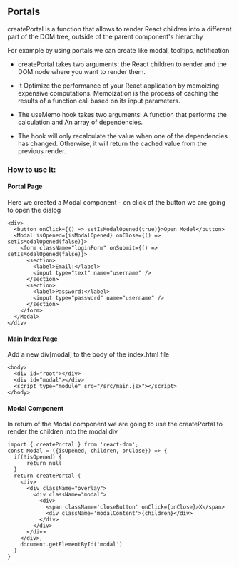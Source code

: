 ## Portals

createPortal is a function that allows to render React children into a different part of the DOM tree, outside of the parent component's hierarchy

For example by using   portals we can create like modal, tooltips, notification

- createPortal takes two arguments: the React children to render and the DOM node where you want to render them. 


- It Optimize the performance of your React application by memoizing expensive computations. Memoization is the process of caching the results of a function call based on its input parameters.
- The useMemo hook takes two arguments: A function that performs the calculation and An array of dependencies.
- The hook will only recalculate the value when one of the dependencies has changed. Otherwise, it will return the cached value from the previous render.

### How to use it:

#### Portal Page
Here we created a Modal component - on click of the button we are going to open the dialog
```
<div>
  <button onClick={() => setIsModalOpened(true)}>Open Model</button>
  <Modal isOpened={isModalOpened} onClose={() => setIsModalOpened(false)}>
    <form className="loginForm" onSubmit={() => setIsModalOpened(false)}>
      <section>
        <label>Email:</label>
        <input type="text" name="username" />
      </section>
      <section>
        <label>Password:</label>
        <input type="password" name="username" />
      </section>
    </form>
  </Modal>
</div>
```
#### Main Index Page
Add a new div[modal] to the body of the index.html file
```
<body>
  <div id="root"></div>
  <div id="modal"></div>
  <script type="module" src="/src/main.jsx"></script>
</body>
```
#### Modal Component
In return of the Modal component we are going to use the createPortal to render the children into the modal div
```
import { createPortal } from 'react-dom';
const Modal = ({isOpened, children, onClose}) => {
  if(!isOpened) {
      return null
  }
  return createPortal (
    <div>
      <div className="overlay">
        <div className="modal">
          <div>
            <span className='closeButton' onClick={onClose}>X</span>
            <div className='modalContent'>{children}</div>
          </div>
        </div>
      </div>
    </div>,
    document.getElementById('modal')
  )
}
```
